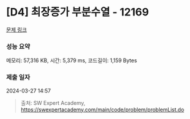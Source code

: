 # [D4] 최장증가 부분수열 - 12169 

[문제 링크](https://swexpertacademy.com/main/code/problem/problemDetail.do?contestProbId=AXpNGlEangMDFAV2) 

### 성능 요약

메모리: 57,316 KB, 시간: 5,379 ms, 코드길이: 1,159 Bytes

### 제출 일자

2024-03-27 14:57



> 출처: SW Expert Academy, https://swexpertacademy.com/main/code/problem/problemList.do